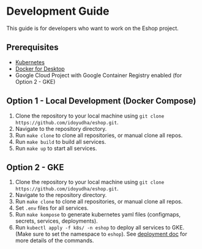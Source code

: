 # Development Guide
This guide is for developers who want to work on the Eshop project.

## Prerequisites
- [Kubernetes](https://kubernetes.io/)
- [Docker for Desktop](https://www.docker.com/)
- Google Cloud Project with Google Container Registry enabled (for Option 2 - GKE)

## Option 1 - Local Development (Docker Compose)
1. Clone the repository to your local machine using `git clone https://github.com/idoyudha/eshop.git`.
2. Navigate to the repository directory.
3. Run `make clone` to clone all repositories, or manual clone all repos.
4. Run `make build` to build all services.
5. Run `make up` to start all services.

## Option 2 - GKE
1. Clone the repository to your local machine using `git clone https://github.com/idoyudha/eshop.git`.
2. Navigate to the repository directory.
3. Run `make clone` to clone all repositories, or manual clone all repos.
4. Set `.env` files for all services.
5. Run `make kompose` to generate kubernetes yaml files (configmaps, secrets, services, deployments).
6. Run `kubectl apply -f k8s/ -n eshop` to deploy all services to GKE. (Make sure to set the namespace to `eshop`).
See [deployment doc](/docs/deployment.md) for more details of the commands.

